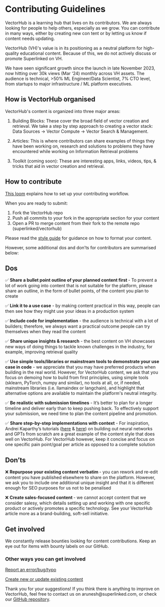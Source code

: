 # Contributing Guidelines

VectorHub is a learning hub that lives on its contributors. We are always looking for people to help others, especially as we grow. You can contribute in many ways, either by creating new con tent or by letting us know if content needs updating.

VectorHub (VH)'s value is in its positioning as a neutral platform for high-quality educational content. Because of this, we do not actively discuss or promote Superlinked on VH. 

We have seen significant growth since the launch in late November 2023, now hitting over 30k views (Mar ‘24) monthly across VH assets. The audience is technical, >50% ML Engineer/Data Scientist, 7% CTO level, from startups to major infrastructure / ML platform executives.

## How is VectorHub organised

VectorHub's content is organized into three major areas:

1. Building Blocks: These cover the broad field of vector creation and retrieval. We take a step by step approach to creating a vector stack: Data Sources -> Vector Compute -> Vector Search & Management.

2. Articles: This is where contributors can share examples of things they have been working on, research and solutions to problems they have encountered while working on Information Retrieval problems

3. Toolkit (coming soon): These are interesting apps, links, videos, tips, & tricks that aid in vector creation and retrieval.

## How to contribute

[This loom](https://www.loom.com/share/dd7f74501fa74740906910d7fb41e02e?sid=6ff5c716-ad70-43a2-968c-7f900b6fb613) explains how to set up your contributing workflow.

When you are ready to submit:
1. Fork the VectorHub repo
2. Push all commits to your fork in the appropriate section for your content
3. Open a PR to merge content from their fork to the remote repo (superlinked/vectorhub)

Please read the [style guide](https://superlinked.com/vectorhub/contributing/style-guide) for guidance on how to format your content.

However, some additional dos and don’ts for contributors are summarised below:

## Dos

✅<b> Share a bullet point outline of your planned content first </b>- To prevent a lot of work going into content that is not suitable for the platform, please share an outline, in the form of bullet points, of the content you plan to create

✅<b> Link it to a use case</b> - by making content practical in this way, people can then see how they might use your ideas in a production system

✅<b> Include code for implementation</b> - the audience is technical with a lot of builders; therefore, we always want a practical outcome people can try themselves when they read the content

✅ <b> Share unique insights & research</b> - the best content on VH showcases new ways of doing things to tackle known challenges in the industry, for example, improving retrieval quality

✅ <b> Use simple tools/libraries or mainstream tools to demonstrate your use case in code</b> - we appreciate that you may have preferred products when building in the real world. However, for VectorHub content, we ask that you focus on demoing how to build from first principles, using simple tools (sklearn, PyTorch, numpy and similar), no tools at all, or, if needed, mainstream libraries (i.e. llamaindex or langchain), and highlight that alternative options are available to maintain the platform's neutral integrity.

✅ <b>Be realistic with submission timelines</b> - It’s better to plan for a longer timeline and deliver early than to keep pushing back. To effectively support your submission, we need time to plan the content pipeline and promotion.

✅ <b>Share step-by-step implementations with context</b> - For inspiration, Andrei Kaparthy’s tutorials  ([here](https://www.youtube.com/watch?v=VMj-3S1tku0&list=PLAqhIrjkxbuWI23v9cThsA9GvCAUhRvKZ) & [here](https://www.youtube.com/watch?v=zduSFxRajkE)) on building out neural networks and GPTs from scratch are a great example of the content style that does well on VectorHub. For VectorHub however, keep it concise and focus on one specific pain point/goal per article as opposed to a complete solution

## Don’ts

❌ <b>Repurpose your existing content verbatim </b>- you can rework and re-edit content you have published elsewhere to share on the platform. However, we ask you to include one additional unique insight and that it is different enough for SEO purposes for us not to be penalised

❌ <b>Create sales-focused content </b>- we cannot accept content that we consider salesy, which details setting up and working with one specific product or actively promotes a specific technology. See your VectorHub article more as a brand-building, soft-sell initiative.

## Get involved

We constantly release bounties looking for content contributions. Keep an eye out for items with bounty labels on our GitHub.

### Other ways you can get involved

[Report an error/bug/typo](https://github.com/superlinked/VectorHub/issues)

[Create new or update existing content](https://github.com/superlinked/VectorHub)

Thank you for your suggestions! If you think there is anything to improve on VectorHub, feel free to contact us on arunesh\@superlinked.com, or check our [GitHub repository](https://github.com/superlinked/VectorHub).
